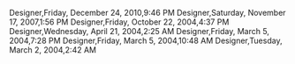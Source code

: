 ﻿Designer,Friday, December 24, 2010,9:46 PMDesigner,Saturday, November 17, 2007,1:56 PMDesigner,Friday, October 22, 2004,4:37 PMDesigner,Wednesday, April 21, 2004,2:25 AMDesigner,Friday, March 5, 2004,7:28 PMDesigner,Friday, March 5, 2004,10:48 AMDesigner,Tuesday, March 2, 2004,2:42 AM